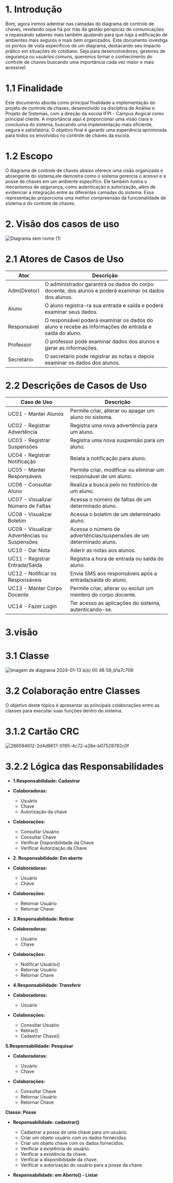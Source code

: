 # 1. Introdução
Bom, agora iremos adentrar nas camadas do diagrama de controle de chaves, revelando oque há por trás da gestão perspicaz de comunicações e repassando saberes mais também ajudando para que haja a edificação de ambientes mais seguros e mais bem organizados.
Este documento investiga os pontos de vista especificos de um diagrama, destacando seu impacto prático em situações do cotidiano. Seja para desenvolvedores, gestores de segurança ou usuários comuns, queremos tornar o conhecimento do controle de chaves buscando uma importância cada vez maior e mais acessível.

# 1.1 Finalidade
Este documento aborda como principal finalidade a implementação do projeto de controle de chaves, desenvolvido na disciplina de Análise e Projeto de Sistemas, com a direção da escola IFPI - Campus Angical como principal cliente. A importância aqui é proporcionar uma visão clara e conclusiva do sistema, buscando uma implementação mais eficiente, segura e satisfatória. O objetivo final é garantir uma experiência aprimorada para todos os envolvidos no controle de chaves da escola.

# 1.2 Escopo
O diagrama de controle de chaves abaixo oferece uma visão organizada e abrangente do sistema,ele demostra como o sistema gerencia o acesso e a posse de chaves em um ambiente específico. Ele também ilustra o mecanismos de segurança, como autenticação e autorização, além de evidenciar a integração entre as diferentes camadas do sistema. Essa representação proporciona uma melhor compreensão da funcionalidade de sistema e do controle de chaves.

# 2. Visão dos casos de uso
![Diagrama sem nome (1)](https://github.com/FelipeXPZ/Projeto-aps/assets/144725344/9a081163-8500-460e-8e52-55be590d141d)

# 2.1 Atores de Casos de Uso

|Ator|Descrição|
|---|---|
|Adm(Diretor)|O administrador garantirá os dados do corpo docente, dos alunos e poderá examinar os dados dos alunos.|
|Aluno	|O aluno registra-ra sua entrada e saída e poderá examinar seus dados.|
|Responsável	|O responsável poderá examinar os dados do aluno e recebe as informações de entrada e saída do aluno.|
|Professor	|O professor pode examinar dados dos alunos e gerar as informações.|
|Secretário	|O secretário pode registrar as notas e depois examinar os dados dos alunos.|

# 2.2 Descrições de Casos de Uso

|Caso de Uso|Descrição|
|---|---|
| UC01 - Manter Alunos|Permite criar, alterar ou apagar um aluno no sistema.|
| UC02 - Registrar Advertência|Registra uma nova advertência para um aluno.|
| UC03 - Registrar Suspensões|Registra uma nova suspensão para um aluno.|
| UC04 - Registrar Notificação|Relata a notificação para aluno.|
| UC05 - Manter Responsáveis|Permite criar, modificar ou eliminar um responsável de um aluno.|
| UC06 - Consultar Aluno|Realiza a busca pelo no histórico de um aluno.|
| UC07 - Visualizar Número de Faltas|Acessa o número de faltas de um determinado aluno.|
| UC08 - Visualizar Boletim|Acessa o boletim de um determinado aluno.|
| UC09 - Visualizar Advertências ou Suspensões|Acessa o número de advertências/suspensões de um determinado aluno.|
| UC10 - Dar Nota|Aderir as notas aos alunos.|
| UC11 - Registrar Entrada/Saída|Registra a hora de entrada ou saída do aluno.|
| UC12 - Notificar os Responsáveis|Envia SMS aos responsáveis após a entrada/saída do aluno.|
| UC13 - Manter Corpo Docente|Permite criar, alterar ou excluir um membro do corpo docente.|
| UC14 - Fazer Login|Ter acesso as aplicações do sistema, autenticando-se.|

# 3.visão

# 3.1 Classe
![Imagem de diagrama 2024-01-13 à(s) 00 48 59_b1a7c709](https://github.com/FelipeXPZ/documento-de-visao./assets/144725344/368d1068-b0dd-489c-8cf4-944ae90bb539)

# 3.2 Colaboração entre Classes
O objetivo deste tópico é apresentar as principais colaborações entre as classes para executar suas funções dentro do sistema.
# 3.1.2 Cartão CRC
![286594612-2d4d9617-0195-4c72-a28e-b07528792c0f](https://github.com/FelipeXPZ/documento-de-visao./assets/144725344/8ecc802d-1b7e-4dd7-b593-865116022409)

# 3.2.2 Lógica das Responsabilidades

- **1.Responsabilidade: Cadastrar**

- **Colaboradoras:**
  - Usuário
  - Chave
  - Autorização da chave

- **Colaborações:**
  - Consultar Usuário
  - Consultar Chave
  - Verificar Disponibilidade da Chave
  - Verificar Autorização da Chave


- **2. Responsabilidade: Em aberto**

- **Colaboradoras:**
  - Usuário
  - Chave

- **Colaborações:**
  - Retornar Usuário
  - Retornar Chave

- **3.Responsabilidade: Retirar**

- **Colaboradoras:**
  - Usuário
  - Chave

- **Colaborações:**
  - Notificar Usuário()
  - Retornar Usuário
  - Retornar Chave

- **4.Responsabilidade: Transferir**

- **Colaboradoras:**
  - Usuário

- **Colaborações:**
  - Consultar Usuário
  - Retirar()
  - Cadastrar Chave()

**5.Responsabilidade: Pesquisar**

- **Colaboradoras:**
  - Usuário
  - Chave

- **Colaborações:**
  - Consultar Chave
  - Retornar Usuário
  - Retornar Chave

**Classe: Posse**

- **Responsabilidade: cadastrar()**
  - Cadastrar a posse de uma chave para um usuário.
  - Criar um objeto usuário com os dados fornecidos.
  - Criar um objeto chave com os dados fornecidos.
  - Verificar a existência do usuário.
  - Verificar a existência da chave.
  - Verificar a disponibilidade da chave.
  - Verificar a autorização do usuário para a posse da chave.

- **Responsabilidade: em Aberto() - Listar**







